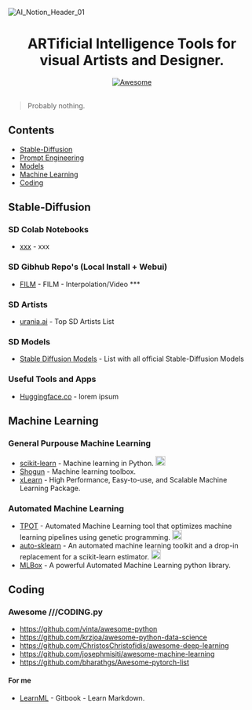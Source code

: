 ![AI_Notion_Header_01](https://user-images.githubusercontent.com/88795005/194165620-4a80749c-70d2-43bf-b038-5677e3a0188f.png)

<h1 align="center">
	ARTificial Intelligence Tools for visual Artists and Designer.
</h1>
<div align="center"><a href="https://github.com/sindresorhus/awesome">
<img src="https://cdn.rawgit.com/sindresorhus/awesome/d7305f38d29fed78fa85652e3a63e154dd8e8829/media/badge.svg" alt="Awesome" border="0">
</a>
</div>
</br>

> Probably nothing.


## Contents
* [Stable-Diffusion](#stable-diffusion)
* [Prompt Engineering](#feature-engineering)
* [Models](#model-explanation)
* [Machine Learning](#machine-learning)
* [Coding](#coding)


## Stable-Diffusion

### SD Colab Notebooks
* [xxx](https://xxx.com/) - xxx

### SD Gibhub Repo's (Local Install + Webui)
* [FILM](https://github.com/google-research/frame-interpolation) - FILM - Interpolation/Video ***

### SD Artists
* [urania.ai](https://www.urania.ai/top-sd-artists) - Top SD Artists List

### SD Models
* [Stable Diffusion Models](https://rentry.org/sdmodels) - List with all official Stable-Diffusion Models

### Useful Tools and Apps
* [Huggingface.co](https://huggingface.co/) - lorem ipsum


## Machine Learning

### General Purpouse Machine Learning
* [scikit-learn](http://scikit-learn.org/stable/) - Machine learning in Python. <img height="20" src="img/sklearn_big.png" alt="sklearn">
* [Shogun](http://www.shogun-toolbox.org/) - Machine learning toolbox.
* [xLearn](https://github.com/aksnzhy/xlearn) - High Performance, Easy-to-use, and Scalable Machine Learning Package.

### Automated Machine Learning
* [TPOT](https://github.com/rhiever/tpot) - Automated Machine Learning tool that optimizes machine learning pipelines using genetic programming. <img height="20" src="img/sklearn_big.png" alt="sklearn">
* [auto-sklearn](https://github.com/automl/auto-sklearn) - An automated machine learning toolkit and a drop-in replacement for a scikit-learn estimator. <img height="20" src="img/sklearn_big.png" alt="sklearn">
* [MLBox](https://github.com/AxeldeRomblay/MLBox) - A powerful Automated Machine Learning python library.

## Coding

### Awesome ///CODING.py

- https://github.com/vinta/awesome-python
- https://github.com/krzjoa/awesome-python-data-science
- https://github.com/ChristosChristofidis/awesome-deep-learning
- https://github.com/josephmisiti/awesome-machine-learning
- https://github.com/bharathgs/Awesome-pytorch-list


#### For me
* [LearnML](https://gitbook.gitbook.io/learn-markdown/) - Gitbook - Learn Markdown.
